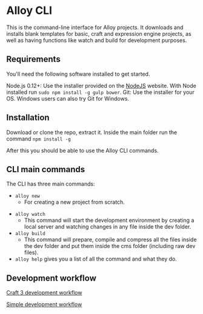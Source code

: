 # Alloy CLI 
This is the command-line interface for Alloy projects. It downloads and installs blank templates for basic, craft and expression engine projects, as well as having functions like watch and build for development purposes.

## Requirements 
You'll need the following software installed to get started.

Node.js 0.12+: Use the installer provided on the [NodeJS](<https://nodejs.org/en/>) website.
With Node installed run `sudo npm install -g gulp bower`.
Git: Use the installer for your OS.
Windows users can also try Git for Windows.



## Installation

Download or clone the repo, extract it. Inside the main folder run the command `npm install -g`

After this you should be able to use the Alloy CLI commands.




## CLI main commands 
The CLI has three main commands:

- `alloy new`
  - For creating a new project from scratch.

* ```alloy watch```
    * This command will start the development environment by creating a local server and watching changes in any file inside the dev folder.
* ```alloy build```
    * This command will prepare, compile and compress all the files inside the dev folder and put them inside the cms folder (including raw dev files).
* `alloy help` gives you a list of all the command and what they do.



## Development workflow

[Craft 3 development workflow](https://github.com/wearealloy/alloy-craft-template)

[Simple development workflow](https://github.com/wearealloy/alloy-basic-template)





